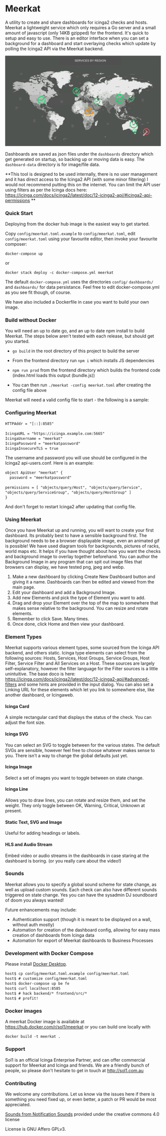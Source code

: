 # Meerkat

A utility to create and share dashboards for icinga2 checks and hosts. Meerkat a lightweight service which only requires a Go server and a small amount of javascript (only 14KB gzipped) for the frontend. It's quick to setup and easy to use. There is an editor interface when you can set a background for a dashboard and start overlaying checks which update by polling the Icinga2 API via the Meerkat backend.

![Meerkat World Map](docs/meerkat_world_map.png)



Dashboards are saved as json files under the `dashboards` directory which get generated on startup, so backing up or moving data is easy. The `dashboard-data` directory is for image/file data.

**This tool is designed to be used internally, there is no user management and it has direct access to the Icinga2 API (with some minor filtering) I would not recommend putting this on the internet. You can limit the API user using filters as per the Icinga docs here: https://icinga.com/docs/icinga2/latest/doc/12-icinga2-api/#icinga2-api-permissions **


### Quick Start
Deploying from the docker hub image is the easiest way to get started.

Copy `config/meerkat.toml.example` to `config/meerkat.toml`, edit `config/meerkat.toml` using your favourite editor, then invoke your favourite composer:
```
docker-compose up
```
or
```
docker stack deploy -c docker-compose.yml meerkat
```

The default `docker-compose.yml` uses the directories `config/` `dashboards/` and `dashboards/` for data persistance.  Feel free to edit docker-compose.yml as you see fit though, of course.

We have also included a Dockerfile in case you want to build your own image.

### Build without Docker
You will need an up to date go, and an up to date npm install to build Meerkat. The steps below aren't tested with each release, but should get you started.

* ```go build``` in the root directory of this project to build the server
* From the frontend directory run ```npm i``` which installs JS dependencies

* ```npm run prod``` from the frontend directory which builds the frontend code (index.html loads this output (bundle.js))
* You can then run ```./meerkat -config meerkat.toml``` after creating the config file above

Meerkat will need a valid config file to start - the following is a sample:

### Configuring Meerkat
```
HTTPAddr = "[::]:8585"

IcingaURL = "https://icinga.example.com:5665"
IcingaUsername = "meerkat"
IcingaPassword = "meerkatpassword"
IcingaInsecureTLS = true
```

The username and password you will use should be configured in the Icinga2 api-users.conf. Here is an example:

```
object ApiUser "meerkat" {
  password = "meerkatpassword"

permissions = [ "objects/query/Host", "objects/query/Service", "objects/query/ServiceGroup", "objects/query/HostGroup" ]
}
```

And don't forget to restart Icinga2 after updating that config file.


### Using Meerkat

Once you have Meerkat up and running, you will want to create your first dashboard. Its probably best to have a sensible background first. The background needs to be a browser displayable image, even an animated gif is possible! We have used diagram tools for backgrounds, pictures of racks, world maps etc. It helps if you have thought about how you want the checks and background image to overlay together beforehand. You can author the Background Image in any program that can spit out image files that browsers can display, we have tested png, jpeg and webp.

1) Make a new dashboard by clicking Create New Dashboard button and giving it a name. Dashboards can then be edited and viewed from the main page.
2) Edit your dashboard and add a Background Image.
3) Add new Elements and pick the type of Element you want to add.
4) Drag and drop your Element over the top of the map to somewhere that makes sense relative to the background. You can resize and rotate elements.
5) Remember to click Save. Many times.
6) Once done, click Home and then view your dashboard.

### Element Types

Meerkat supports various element types, some sourced from the Icinga API backend, and others static.
Icinga type elements can select from the following sources: Hosts, Services, Host Groups, Service Groups, Host Filter, Service Filter and All Services on a Host.
These sources are largely self-explanatory, however the filter language for the Filter sources is a little unintuitive. The base doco is here: https://icinga.com/docs/icinga2/latest/doc/12-icinga2-api/#advanced-filters and some hints are provided in the input dialog. You can also set a Linking URL for these elements which let you link to somewhere else, like another dashboard, or Icingaweb.


#### Icinga Card
A simple rectangular card that displays the status of the check. You can adjust the font size.

#### Icinga SVG
You can select an SVG to toggle between for the various states. The default SVGs are sensible, however feel free to choose whatever makes sense to you. There isn't a way to change the global defaults just yet.

#### Icinga Image
Select a set of images you want to toggle between on state change.

#### Icinga Line
Allows you to draw lines, you can rotate and resize them, and set the weight. They only toggle between OK, Warning, Critical, Unknown at present.

#### Static Text, SVG and Image
Useful for adding headings or labels.

#### HLS and Audio Stream
Embed video or audio streams in the dashboards in case staring at the dashboard is boring. (or you really care about the video!)

### Sounds
Meerkat allows you to specify a global sound scheme for state change, as well as upload custom sounds. Each check can also have different sounds triggered on state change. Yes you can have the sysadmin DJ soundboard of doom you always wanted!


Future enhancements may include:
* Authentication support (though it is meant to be displayed on a wall, without auth mostly)
* Automation for creation of the dashboard config, allowing for easy mass creation of dashboards from Icinga data
* Automation for export of Meerkat dashboards to Business Processes

### Development with Docker Compose

Please install [Docker Desktop](https://www.docker.com/products/docker-desktop).

```
host$ cp config/meerkat.toml.example config/meerkat.toml
host$ # customize config/meerkat.toml
host$ docker-compose up be fe
host$ curl localhost:8585
host$ # hack backend/* frontend/src/*
host$ # profit!
```

### Docker images

A meerkat Docker image is available at https://hub.docker.com/r/sol1/meerkat or you can build one locally with

```
docker build -t meerkat .
```

### Support
Sol1 is an official Icinga Enterprise Partner, and can offer commercial support for Meerkat and Icinga and friends. We are a friendly bunch of people, so please don't hesitate to get in touch at http://sol1.com.au

### Contributing
We welcome any contributions. Let us know via the issues here if there is something you need fixed up, or even better, a patch or PR would be most appreciated.

[Sounds from Notification Sounds](https://www.notificationsounds.com) provided under the creative commons 4.0 license

License is GNU Affero GPLv3.
